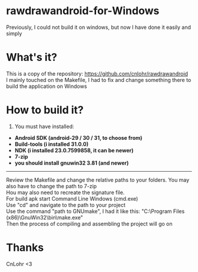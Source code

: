 # rawdrawandroid-for-Windows
Previously, I could not build it on windows, but now I have done it easily and simply

# What's it?  
This is a copy of the repository: https://github.com/cnlohr/rawdrawandroid  
I mainly touched on the Makefile, I had to fix and change something there to build the application on Windows  
  
# How to build it?

1. You must have installed:  
- **Android SDK (android-29 / 30 / 31, to choose from)**  
- **Build-tools (i installed 31.0.0)**  
- **NDK (i installed 23.0.7599858, it can be newer)**  
- **7-zip**  
- **you should install gnuwin32 3.81 (and newer)**  
____
Review the Makefile and change the relative paths to your folders. You may also have to change the path to 7-zip  
Нou may also need to recreate the signature file.  
For build apk start Command Line Windows (cmd.exe)  
Use "cd" and navigate to the path to your project  
Use the command "path to GNUmake", I had it like this: "C:\Program Files (x86)\GnuWin32\bin\make.exe"  
Then the process of compiling and assembling the project will go on  
  
# Thanks
CnLohr <3
